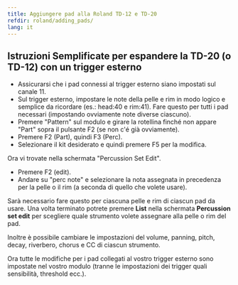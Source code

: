 ```yaml
---
title: Aggiungere pad alla Roland TD-12 e TD-20
refdir: roland/adding_pads/
lang: it
---
```

## Istruzioni Semplificate per espandere la TD-20 (o TD-12) con un trigger esterno

* Assicurarsi che i pad connessi al trigger esterno siano impostati sul canale 11.
* Sul trigger esterno, impostare le note della pelle e rim in modo logico e
  semplice da ricordare (es.: head:40 e rim:41). Fare questo per tutti i pad
  necessari (impostando ovviamente note diverse ciascuno).
* Premere "Pattern" sul modulo e girare la rotellina finché non appare "Part"
  sopra il pulsante F2 (se non c'é già ovviamente).
* Premere F2 (Part), quindi F3 (Perc).
* Selezionare il kit desiderato e quindi premere F5 per la modifica.

Ora vi trovate nella schermata "Percussion Set Edit".

* Premere F2 (edit).
* Andare su "perc note" e selezionare la nota assegnata in precedenza per la pelle
  o il rim (a seconda di quello che volete usare).

Sarà necessario fare questo per ciascuna pelle e rim di ciascun pad da usare.
Una volta terminato potrete premere **List** nella schermata **Percussion set edit**
per scegliere quale strumento volete assegnare alla pelle o rim del pad.

Inoltre è possibile cambiare le impostazioni del volume, panning, pitch, decay,
riverbero, chorus e CC di ciascun strumento.

Ora tutte le modifiche per i pad collegati al vostro trigger esterno sono
impostate nel vostro modulo (tranne le impostazioni dei trigger quali sensibilità,
threshold ecc.).
